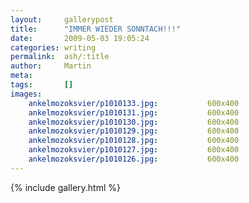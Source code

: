 ```yaml
---
layout:     gallerypost
title:      "IMMER WIEDER SONNTACH!!!"
date:       2009-05-03 19:05:24
categories: writing
permalink:  ash/:title
author:     Martin
meta:
tags:       []
images:
    ankelmozoksvier/p1010133.jpg:           600x400
    ankelmozoksvier/p1010131.jpg:           600x400
    ankelmozoksvier/p1010130.jpg:           600x400
    ankelmozoksvier/p1010129.jpg:           600x400
    ankelmozoksvier/p1010128.jpg:           600x400
    ankelmozoksvier/p1010127.jpg:           600x400
    ankelmozoksvier/p1010126.jpg:           600x400
---
```


{% include gallery.html %}
